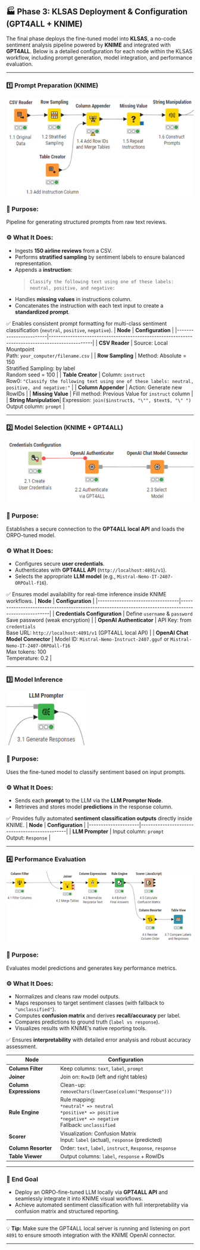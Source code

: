 ## 🏭 Phase 3: KLSAS Deployment & Configuration (GPT4ALL + KNIME)

The final phase deploys the fine-tuned model into **KLSAS**, a no-code sentiment analysis pipeline powered by **KNIME** and integrated with **GPT4ALL**. Below is a detailed configuration for each node within the KLSAS workflow, including prompt generation, model integration, and performance evaluation.

---

### **1️⃣ Prompt Preparation (KNIME)**
![Prompt Preparation](../img/Prompt%20Preparation.png)
### 🎯 Purpose:
Pipeline for generating structured prompts from raw text reviews.

### ⚙️ What It Does:
- Ingests **150 airline reviews** from a CSV.
- Performs **stratified sampling** by sentiment labels to ensure balanced representation.
- Appends a **instruction**:
  > `Classify the following text using one of these labels: neutral, positive, and negative:`
- Handles **missing values** in instructions column.
- Concatenates the instruction with each text input to create a **standardized prompt**.

✅ Enables consistent prompt formatting for multi-class sentiment classification (`neutral`, `positive`, `negative`).
| **Node**               | **Configuration**                                                                              |
|------------------------|------------------------------------------------------------------------------------------------|
| **CSV Reader**         | Source: Local Mountpoint<br>Path: `your_computer/filename.csv`                                |
| **Row Sampling**       | Method: Absolute = 150<br>Stratified Sampling: by label<br>Random seed = 100                  |
| **Table Creator**      | Column: `instruct`<br>Row0: `"Classify the following text using one of these labels: neutral, positive, and negative:"` |
| **Column Appender**    | Action: Generate new RowIDs                                                                   |
| **Missing Value**      | Fill method: Previous Value for `instruct` column                                              |
| **String Manipulation**| Expression: `join($instruct$, "\"", $text$, "\" ")` <br> Output column: `prompt`              |

---

### **2️⃣ Model Selection (KNIME + GPT4ALL)**
![Model Selection](../img/Model%20Selection.png)
### 🎯 Purpose:
Establishes a secure connection to the **GPT4ALL local API** and loads the ORPO-tuned model.

### ⚙️ What It Does:
- Configures secure **user credentials**.
- Authenticates with **GPT4ALL API** (`http://localhost:4891/v1`).
- Selects the appropriate **LLM model** (e.g., `Mistral-Nemo-IT-2407-ORPOall-f16`).
  
✅ Ensures model availability for real-time inference inside KNIME workflows.
| **Node**                        | **Configuration**                                                                                     |
|----------------------------------|-----------------------------------------------------------------------------------------------------|
| **Credentials Configuration**    | Define `username` & `password` <br> Save password (weak encryption)                                |
| **OpenAI Authenticator**         | API Key: from `credentials`<br> Base URL: `http://localhost:4891/v1` (GPT4ALL local API)           |
| **OpenAI Chat Model Connector**  | Model ID: `Mistral-Nemo-Instruct-2407.gguf` or `Mistral-Nemo-IT-2407-ORPOall-f16`<br> Max tokens: 100<br> Temperature: 0.2 |

---

### **3️⃣ Model Inference**
![Model Inference](../img/Model%20Inference.png)
### 🎯 Purpose:
Uses the fine-tuned model to classify sentiment based on input prompts.

### ⚙️ What It Does:
- Sends each **prompt** to the LLM via the **LLM Prompter Node**.
- Retrieves and stores model **predictions** in the response column.

✅ Provides fully automated **sentiment classification outputs** directly inside KNIME.
| **Node**            | **Configuration**                             |
|---------------------|-----------------------------------------------|
| **LLM Prompter**    | Input column: `prompt`<br> Output: `Response` |

---

### **4️⃣ Performance Evaluation**
![Model Performance Evaluation.png](../img/Model%20Performance%20Evaluation.png)
### 🎯 Purpose:
Evaluates model predictions and generates key performance metrics.

### ⚙️ What It Does:
- Normalizes and cleans raw model outputs.
- Maps responses to target sentiment classes (with fallback to `"unclassified"`).
- Computes **confusion matrix** and derives **recall/accuracy** per label.
- Compares predictions to ground truth (`label vs response`).
- Visualizes results with KNIME’s native reporting tools.

✅ Ensures **interpretability** with detailed error analysis and robust accuracy assessment.

| **Node**              | **Configuration**                                                                 |
|-----------------------|-----------------------------------------------------------------------------------|
| **Column Filter**     | Keep columns: `text`, `label`, `prompt`                                           |
| **Joiner**            | Join on: `RowID` (left and right tables)                                          |
| **Column Expressions**| Clean-up: `removeChars(lowerCase(column("Response")))`                            |
| **Rule Engine**       | Rule mapping:<br>`*neutral* => neutral`<br>`*positive* => positive`<br>`*negative* => negative`<br>Fallback: `unclassified` |
| **Scorer**            | Visualization: Confusion Matrix<br> Input: `label` (actual), `response` (predicted) |
| **Column Resorter**   | Order: `text`, `label`, `instruct`, `Response`, `response`                        |
| **Table Viewer**      | Output columns: `label`, `response` + RowIDs                                      |

---

### 🎯 **End Goal**

- Deploy an ORPO-fine-tuned LLM locally via **GPT4ALL API** and seamlessly integrate it into KNIME visual workflows.
- Achieve automated sentiment classification with full interpretability via confusion matrix and structured reporting.

---

💡 **Tip:** Make sure the GPT4ALL local server is running and listening on port `4891` to ensure smooth integration with the KNIME OpenAI connector.

---


